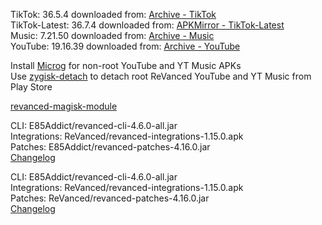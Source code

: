 TikTok: 36.5.4
downloaded from: [Archive - TikTok](https://archive.org/download/jhc-apks/apks/com.zhiliaoapp.musically)  
TikTok-Latest: 36.7.4
downloaded from: [APKMirror - TikTok-Latest](https://www.apkmirror.com/apk/tiktok-pte-ltd/tik-tok-including-musical-ly/tik-tok-including-musical-ly-36-7-4-release/tiktok-videos-lives-musik-36-7-4-android-apk-download/)  
Music: 7.21.50
downloaded from: [Archive - Music](https://archive.org/download/jhc-apks/apks/com.google.android.apps.youtube.music)  
YouTube: 19.16.39
downloaded from: [Archive - YouTube](https://archive.org/download/jhc-apks/apks/com.google.android.youtube)  

Install [Microg](https://github.com/ReVanced/GmsCore/releases) for non-root YouTube and YT Music APKs  
Use [zygisk-detach](https://github.com/j-hc/zygisk-detach) to detach root ReVanced YouTube and YT Music from Play Store  

[revanced-magisk-module](https://github.com/E85Addict/revanced-magisk-module)
  
CLI: E85Addict/revanced-cli-4.6.0-all.jar  
Integrations: ReVanced/revanced-integrations-1.15.0.apk  
Patches: E85Addict/revanced-patches-4.16.0.jar  
[Changelog](https://github.com/E85Addict/revanced-patches/releases/tag/v4.16.0)

CLI: E85Addict/revanced-cli-4.6.0-all.jar  
Integrations: ReVanced/revanced-integrations-1.15.0.apk  
Patches: ReVanced/revanced-patches-4.16.0.jar  
[Changelog](https://github.com/ReVanced/revanced-patches/releases/tag/v4.16.0)  
